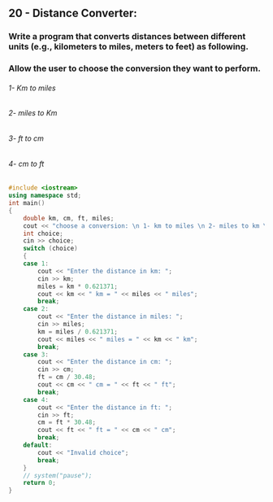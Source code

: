 ## 20 - Distance Converter:
### Write a program that converts distances between different units (e.g., kilometers to miles, meters to feet) as following.
### Allow the user to choose the conversion they want to perform.
###### 1- Km to miles
###### 2- miles to Km
###### 3- ft to cm
###### 4- cm to ft
```cpp
#include <iostream>
using namespace std;
int main()
{
    double km, cm, ft, miles;
    cout << "choose a conversion: \n 1- km to miles \n 2- miles to km \n 3- cm to ft \n 4- ft to cm \n ";
    int choice;
    cin >> choice;
    switch (choice)
    {
    case 1:
        cout << "Enter the distance in km: ";
        cin >> km;
        miles = km * 0.621371;
        cout << km << " km = " << miles << " miles";
        break;
    case 2:
        cout << "Enter the distance in miles: ";
        cin >> miles;
        km = miles / 0.621371;
        cout << miles << " miles = " << km << " km";
        break;
    case 3:
        cout << "Enter the distance in cm: ";
        cin >> cm;
        ft = cm / 30.48;
        cout << cm << " cm = " << ft << " ft";
        break;
    case 4:
        cout << "Enter the distance in ft: ";
        cin >> ft;
        cm = ft * 30.48;
        cout << ft << " ft = " << cm << " cm";
        break;
    default:
        cout << "Invalid choice";
        break;
    }
    // system("pause");
    return 0;
}
```
